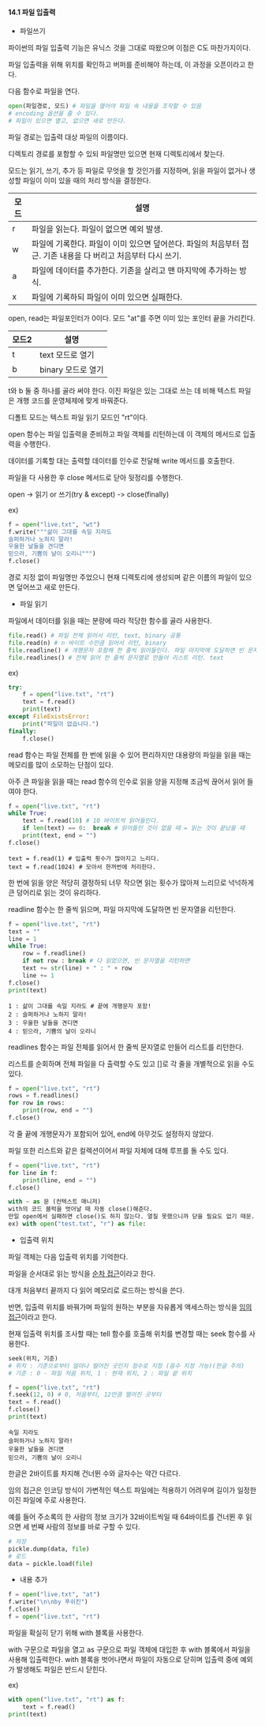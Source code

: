 #### 14.1 파일 입출력



- 파일쓰기



파이썬의 파일 입출력 기능은 유닉스 것을 그대로 따왔으며 이점은 C도 마찬가지이다. 

파일 입출력을 위해 위치를 확인하고 버퍼를 준비해야 하는데, 이 과정을 오픈이라고 한다.

다음 함수로 파일을 연다.

```python
open(파일경로, 모드) # 파일을 열어야 파일 속 내용을 조작할 수 있음
# encoding 옵션을 줄 수 있다.
# 파일이 있으면 열고, 없으면 새로 만든다.
```

파일 경로는 입출력 대상 파일의 이름이다.

디렉토리 경로를 포함할 수 있되 파일명만 있으면 현재 디렉토리에서 찾는다.

모드는 읽기, 쓰기, 추가 등 파일로 무엇을 할 것인가를 지정하며, 읽을 파일이 없거나 생성할 파일이 이미 있을 때의 처리 방식을 결정한다.

| 모드 | 설명                                                         |
| ---- | ------------------------------------------------------------ |
| r    | 파일을 읽는다. 파일이 없으면 예외 발생.                      |
| w    | 파일에 기록한다. 파일이 이미 있으면 덮어쓴다. 파일의 처음부터 접근. 기존 내용을 다 버리고 처음부터 다시 쓰기. |
| a    | 파일에 데이터를 추가한다. 기존을 살리고 맨 마지막에 추가하는 방식. |
| x    | 파일에 기록하되 파일이 이미 있으면 실패한다.                 |

open, read는 파일포인터가 0이다. 모드 "at"를 주면 이미 있는 포인터 끝을 가리킨다.

| 모드2 | 설명               |
| ----- | ------------------ |
| t     | text 모드로 열기   |
| b     | binary 모드로 열기 |

t와 b 둘 중 하나를 골라 써야 한다. 이진 파일은 있는 그대로 쓰는 데 비해 텍스트 파일은 개행 코드를 운영체제에 맞게 바꿔준다.

디폴트 모드는 텍스트 파일 읽기 모드인 "rt"이다.

open 함수는 파일 입출력을 준비하고 파일 객체를 리턴하는데 이 객체의 메서드로 입출력을 수행한다.

데이터를 기록할 대는 출력할 데이터를 인수로 전달해 write 메서드를 호출한다. 

파일을 다 사용한 후 close 메서드로 닫아 뒷정리를 수행한다.

open -> 읽기 or 쓰기(try & except) -> close(finally)

 

ex)

```python
f = open("live.txt", "wt")
f.write("""삶이 그대를 속일 지라도
슬퍼하거나 노하지 말라!
우울한 날들을 견디면
믿으라, 기쁨의 날이 오리니""")
f.close()
```

경로 지정 없이 파일명만 주었으니 현재 디렉토리에 생성되며 같은 이름의 파일이 있으면 덮어쓰고 새로 만든다.



- 파일 읽기



파일에서 데이터를 읽을 때는 분량에 따라 적당한 함수를 골라 사용한다.

```python
file.read() # 파일 전체 읽어서 리턴, text, binary 공통
file.read(n) # n 바이트 수만큼 읽어서 리턴, binary
file.readline() # 개행문자 포함해 한 줄씩 읽어들인다. 파일 마지막에 도달하면 빈 문자열 리턴. text
file.readlines() # 전체 읽어 한 줄씩 문자열로 만들어 리스트 리턴. text
```

ex)

```python
try:
    f = open("live.txt", "rt")
    text = f.read()
    print(text)
except FileExistsError:
    print("파일이 없습니다.")
finally:
    f.close()
```

read 함수는 파일 전체를 한 번에 읽을 수 있어 편리하지만 대용량의 파일을 읽을 때는 메모리를 많이 소모하는 단점이 있다.

아주 큰 파일을 읽을 때는 read 함수의 인수로 읽을 양을 지정해 조금씩 끊어서 읽어 들여야 한다.

```python
f = open("live.txt", "rt")
while True:
    text = f.read(10) # 10 바이트씩 읽어들인다.
    if len(text) == 0:  break # 읽어들인 것이 없을 때 = 읽는 것이 끝났을 때
    print(text, end = "")
f.close()
```

```
text = f.read(1) # 입출력 횟수가 많아지고 느리다.
text = f.read(1024) # 모아서 한꺼번에 처리한다.
```

한 번에 읽을 양은 적당히 결정하되 너무 작으면 읽는 횟수가 많아져 느리므로 넉넉하게 큰 덩어리로 읽는 것이 유리하다.

readline 함수는 한 줄씩 읽으며, 파일 마지막에 도달하면 빈 문자열을 리턴한다.

```python
f = open("live.txt", "rt")
text = ""
line = 1
while True:
    row = f.readline()
    if not row : break # 다 읽었으면, 빈 문자열을 리턴하면
    text += str(line) + " : " + row
    line += 1
f.close()
print(text)
```

```
1 : 삶이 그대를 속일 지라도 # 끝에 개행문자 포함!
2 : 슬퍼하거나 노하지 말라!
3 : 우울한 날들을 견디면
4 : 믿으라, 기쁨의 날이 오리니
```

readlines 함수는 파일 전체를 읽어서 한 줄씩 문자열로 만들어 리스트를 리턴한다.

리스트를 순회하며 전체 파일을 다 출력할 수도 있고 []로 각 줄을 개별적으로 읽을 수도 있다.

```python
f = open("live.txt", "rt")
rows = f.readlines()
for row in rows:
    print(row, end = "")
f.close()
```

각 줄 끝에 개행문자가 포함되어 있어, end에 아무것도 설정하지 않았다.

파일 또한 리스트와 같은 컬렉션이어서 파일 자체에 대해 루프를 돌 수도 있다.

```python
f = open("live.txt", "rt")
for line in f:
    print(line, end = "")
f.close()
```



```python
with ~ as 문 (컨텍스트 매니저)
with의 코드 블럭을 벗어날 때 자동 close()해준다.
만일 open에서 실패하면 close()도 하지 않는다. 열질 못했으니까 닫을 필요도 없기 때문.
ex) with open("test.txt", "r") as file: 
```



- 입출력 위치



파일 객체는 다음 입출력 위치를 기억한다.

파일을 순서대로 읽는 방식을 <u>순차 접근</u>이라고 한다.

대개 처음부터 끝까지 다 읽어 메모리로 로드하는 방식을 쓴다.

반면, 입출력 위치를 바꿔가며 파일의 원하는 부분을 자유롭게 액세스하는 방식을 <u>임의 접근</u>이라고 한다.

현재 입출력 위치를 조사할 때는 tell 함수를 호출해 위치를 변경할 때는 seek 함수를 사용한다.

```python
seek(위치, 기준)
# 위치 : 기준으로부터 얼마나 떨어진 곳인지 정수로 지정 (음수 지정 가능)(한글 주의)
# 기준 : 0 - 파일 처음 위치, 1 : 현재 위치, 2 : 파일 끝 위치
```

```python
f = open("live.txt", "rt")
f.seek(12, 0) # 0, 처음부터, 12만큼 떨어진 곳부터
text = f.read()
f.close()
print(text)
```

```
속일 지라도
슬퍼하거나 노하지 말라!
우울한 날들을 견디면
믿으라, 기쁨의 날이 오리니
```

한글은 2바이트를 차지해 건너뛴 수와 글자수는 약간 다르다.

임의 접근은 인코딩 방식이 가변적인 텍스트 파일에는 적용하기 어려우며 길이가 일정한 이진 파일에 주로 사용한다. 

예를 들어 주소록의 한 사람의 정보 크기가 32바이트씩일 때 64바이트를 건너뛴 후 읽으면 세 번째 사람의 정보를 바로 구할 수 있다.

```python
# 저장
pickle.dump(data, file)
# 로드
data = pickle.load(file)
```



- 내용 추가



```python
f = open("live.txt", "at")
f.write("\n\nby 푸쉬킨")
f.close()
f = open("live.txt", "rt")
```



파일을 확실히 닫기 위해 with 블록을 사용한다.

with 구문으로 파일을 열고 as 구문으로 파일 객체에 대입한 후 with 블록에서 파일을 사용해 입출력한다. with 블록을 벗어나면서 파일이 자동으로 닫히며 입출력 중에 예외가 발생해도 파일은 반드시 닫힌다.

ex)

```python
with open("live.txt", "rt") as f:
    text = f.read()
print(text)
```

